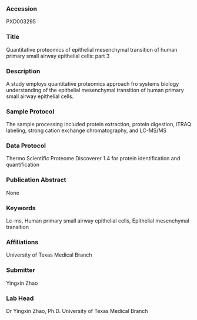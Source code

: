 ### Accession
PXD003295

### Title
Quantitative proteomics of epithelial mesenchymal transition of human primary small airway epithelial cells: part 3

### Description
A study employs quantitative proteomics approach fro systems biology understanding of the epithelial mesenchymal transition of human primary small airway epithelial cells.

### Sample Protocol
The sample processing included protein extraction, protein digestion, iTRAQ labeling, strong cation exchange chromatography, and LC-MS/MS

### Data Protocol
Thermo Scientific Proteome Discoverer 1.4 for protein identification and quantification

### Publication Abstract
None

### Keywords
Lc-ms, Human primary small airway epithelial cells, Epithelial mesenchymal transition

### Affiliations
University of Texas Medical Branch

### Submitter
Yingxin Zhao

### Lab Head
Dr Yingxin Zhao, Ph.D.
University of Texas Medical Branch


